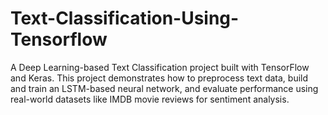 # Text-Classification-Using-Tensorflow
A Deep Learning-based Text Classification project built with TensorFlow and Keras. This project demonstrates how to preprocess text data, build and train an LSTM-based neural network, and evaluate performance using real-world datasets like IMDB movie reviews for sentiment analysis.
